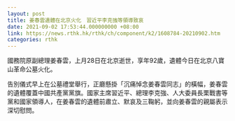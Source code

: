 ```yaml
---
layout: post
title: 姜春雲遺體在北京火化　習近平李克強等領導致哀
date: 2021-09-02 17:53:44.000000000 +08:00
link: https://news.rthk.hk/rthk/ch/component/k2/1608784-20210902.htm
categories: rthk
---
```


國務院原副總理姜春雲，上月28日在北京逝世，享年92歲，遺體今日在北京八寶山革命公墓火化。

告別儀式早上在公墓禮堂舉行，正廳懸掛「沉痛悼念姜春雲同志」的橫幅，姜春雲的遺體覆蓋中國共產黨黨旗。國家主席習近平、總理李克強、人大委員長栗戰書等黨和國家領導人，在姜春雲的遺體前肅立、默哀及三鞠躬，並向姜春雲的親屬表示深切慰問。
